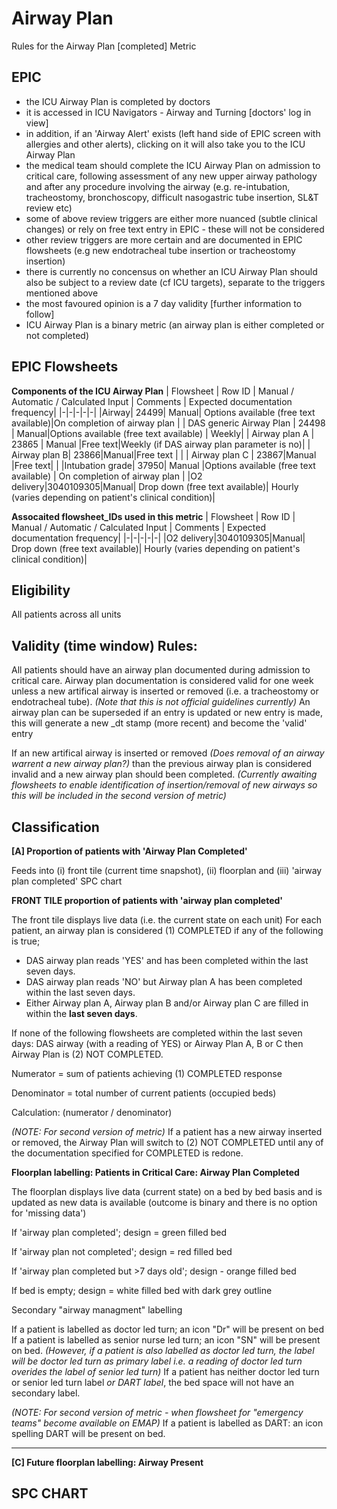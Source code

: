# Airway Plan 
Rules for the Airway Plan [completed] Metric


## EPIC
- the ICU Airway Plan is completed by doctors
- it is accessed in ICU Navigators - Airway and Turning [doctors' log in view]
- in addition, if an 'Airway Alert' exists (left hand side of EPIC screen with allergies and other alerts), clicking on it will also take you to the ICU Airway Plan
- the medical team should complete the ICU Airway Plan on admission to critical care, following assessment of any new upper airway pathology and after any procedure involving the airway (e.g. re-intubation, tracheostomy, bronchoscopy, difficult nasogastric tube insertion, SL&T review etc)
- some of above review triggers are either more nuanced (subtle clinical changes) or rely on free text entry in EPIC - these will not be considered
- other review triggers are more certain and are documented in EPIC flowsheets (e.g new endotracheal tube insertion or tracheostomy insertion)
- there is currently no concensus on whether an ICU Airway Plan should also be subject to a review date (cf ICU targets), separate to the triggers mentioned above
- the most favoured opinion is a 7 day validity [further information to follow]
- ICU Airway Plan is a binary metric (an airway plan is either completed or not completed)


## EPIC Flowsheets
**Components of the ICU Airway Plan**
| Flowsheet | Row ID | Manual / Automatic / Calculated Input | Comments | Expected documentation frequency|
|-|-|-|-|-|
|Airway| 24499| Manual| Options available (free text available)|On completion of airway plan |
| DAS generic Airway Plan | 24498 | Manual|Options available (free text available) | Weekly|
| Airway plan A | 23865 | Manual |Free text|Weekly (if DAS airway plan parameter is no)|
| Airway plan B| 23866|Manual|Free text | |
| Airway plan C | 23867|Manual |Free text| |
|Intubation grade| 37950| Manual |Options available (free text available) | On completion of airway plan |
|O2 delivery|3040109305|Manual| Drop down (free text available)| Hourly (varies depending on patient's clinical condition)|

**Assocaited flowsheet_IDs used in this metric**
| Flowsheet | Row ID | Manual / Automatic / Calculated Input | Comments | Expected documentation frequency|
|-|-|-|-|-|
|O2 delivery|3040109305|Manual| Drop down (free text available)| Hourly (varies depending on patient's clinical condition)|


## Eligibility
All patients across all units 


## Validity (time window) Rules: 

All patients should have an airway plan documented during admission to critical care. Airway plan documentation is considered valid for one week unless a new artifical airway is inserted or removed (i.e. a tracheostomy or endotracheal tube). *(Note that this is not official guidelines currently)* 
An airway plan can be superseded if an entry is updated or new entry is made, this will generate a new _dt stamp (more recent) and become the 'valid' entry

If an new artifical airway is inserted or removed *(Does removal of an airway warrent a new airway plan?)* than the previous airway plan is considered invalid and a new airway plan should been completed. 
*(Currently awaiting flowsheets to enable identification of insertion/removal of new airways so this will be included in the second version of metric)*


## Classification

**[A] Proportion of patients with 'Airway Plan Completed'**

Feeds into (i) front tile (current time snapshot), (ii) floorplan and (iii) 'airway plan completed' SPC chart

**FRONT TILE proportion of patients with 'airway plan completed'**

The front tile displays live data (i.e. the current state on each unit)
For each patient, an airway plan is considered (1) COMPLETED if any of the following is true;

 - DAS airway plan reads 'YES' and has been completed within the last seven days.
 - DAS airway plan reads 'NO' but Airway plan A has been completed within the last seven days.
 - Either Airway plan A, Airway plan B and/or Airway plan C are filled in within the **last seven days**.
   

If none of the following flowsheets are completed within the last seven days: DAS airway (with a reading of YES) or Airway Plan A, B or C then Airway Plan is (2) NOT COMPLETED.

Numerator = sum of patients achieving (1) COMPLETED response

Denominator = total number of current patients (occupied beds)

Calculation: (numerator / denominator)


*(NOTE: For second version of metric)*
If a patient has a new airway inserted or removed, the Airway Plan will switch to (2) NOT COMPLETED until any of the documentation specified for COMPLETED is redone. 


**Floorplan labelling: Patients in Critical Care: Airway Plan Completed** 

The floorplan displays live data (current state) on a bed by bed basis and is updated as new data is available (outcome is binary and there is no option for 'missing data')

If 'airway plan completed'; design = green filled bed

If 'airway plan not completed'; design = red filled bed

If 'airway plan completed but >7 days old'; design - orange filled bed

If bed is empty; design = white filled bed with dark grey outline

Secondary "airway managment" labelling

If a patient is labelled as doctor led turn; an icon "Dr" will be present on bed 
If a patient is labelled as senior nurse led turn; an icon "SN" will be present on bed.  *(However, if a patient is also labelled as doctor led turn, the label will be doctor led turn as primary label i.e. a reading of doctor led turn overides the label of senior led turn)*
If a patient has neither doctor led turn or senior led turn label *or DART label*, the bed space will not have an secondary label.

*(NOTE: For second version of metric - when flowsheet for "emergency teams" become available on EMAP)*
If a patient is labelled as DART: an icon spelling DART will be present on bed.

---

**[C] Future floorplan labelling: Airway Present**



## SPC CHART








